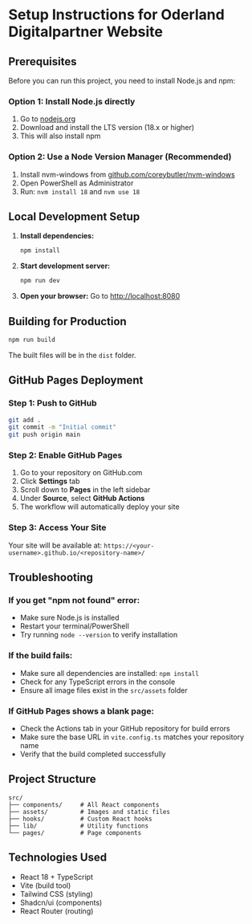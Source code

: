 # Setup Instructions for Oderland Digitalpartner Website

## Prerequisites

Before you can run this project, you need to install Node.js and npm:

### Option 1: Install Node.js directly
1. Go to [nodejs.org](https://nodejs.org/)
2. Download and install the LTS version (18.x or higher)
3. This will also install npm

### Option 2: Use a Node Version Manager (Recommended)
1. Install nvm-windows from [github.com/coreybutler/nvm-windows](https://github.com/coreybutler/nvm-windows)
2. Open PowerShell as Administrator
3. Run: `nvm install 18` and `nvm use 18`

## Local Development Setup

1. **Install dependencies:**
   ```bash
   npm install
   ```

2. **Start development server:**
   ```bash
   npm run dev
   ```

3. **Open your browser:**
   Go to [http://localhost:8080](http://localhost:8080)

## Building for Production

```bash
npm run build
```

The built files will be in the `dist` folder.

## GitHub Pages Deployment

### Step 1: Push to GitHub
```bash
git add .
git commit -m "Initial commit"
git push origin main
```

### Step 2: Enable GitHub Pages
1. Go to your repository on GitHub.com
2. Click **Settings** tab
3. Scroll down to **Pages** in the left sidebar
4. Under **Source**, select **GitHub Actions**
5. The workflow will automatically deploy your site

### Step 3: Access Your Site
Your site will be available at:
`https://<your-username>.github.io/<repository-name>/`

## Troubleshooting

### If you get "npm not found" error:
- Make sure Node.js is installed
- Restart your terminal/PowerShell
- Try running `node --version` to verify installation

### If the build fails:
- Make sure all dependencies are installed: `npm install`
- Check for any TypeScript errors in the console
- Ensure all image files exist in the `src/assets` folder

### If GitHub Pages shows a blank page:
- Check the Actions tab in your GitHub repository for build errors
- Make sure the base URL in `vite.config.ts` matches your repository name
- Verify that the build completed successfully

## Project Structure
```
src/
├── components/     # All React components
├── assets/         # Images and static files
├── hooks/          # Custom React hooks
├── lib/            # Utility functions
└── pages/          # Page components
```

## Technologies Used
- React 18 + TypeScript
- Vite (build tool)
- Tailwind CSS (styling)
- Shadcn/ui (components)
- React Router (routing)
